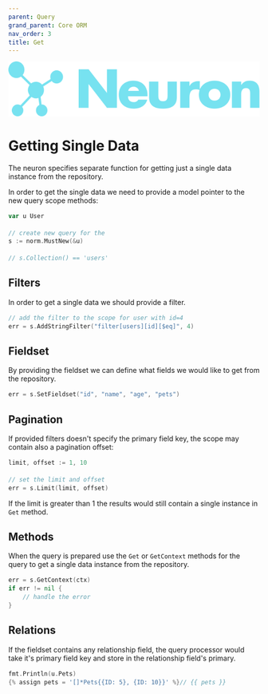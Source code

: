 ```yaml
---
parent: Query
grand_parent: Core ORM
nav_order: 3
title: Get
---
```


![Logo](/assets/img/logo.svg)

# Getting Single Data

The neuron specifies separate function for getting just a single data instance from the repository.

In order to get the single data we need to provide a model pointer to the 
new query scope methods:

```go
var u User

// create new query for the 
s := norm.MustNew(&u)

// s.Collection() == 'users'
```

## Filters

In order to get a single data we should provide a filter.

```go
// add the filter to the scope for user with id=4
err = s.AddStringFilter("filter[users][id][$eq]", 4)
```

## Fieldset 

By providing the fieldset we can define what fields we would like to get 
from the repository. 
<!--
TODO: Fieldset information about primary field key.
The primary field key would always be taken from the repository.
-->

```go
err = s.SetFieldset("id", "name", "age", "pets")
```

## Pagination

If provided filters doesn't specify the primary field key, the scope may contain also a pagination offset:

```go
limit, offset := 1, 10

// set the limit and offset
err = s.Limit(limit, offset)
```
If the limit is greater than 1 the results would still contain a single instance in `Get` method. 

## Methods

When the query is prepared use the `Get` or `GetContext` methods for the query
to get a single data instance from the repository.

```go
err = s.GetContext(ctx)
if err != nil {
    // handle the error
}
```

## Relations

If the fieldset contains any relationship field, the query processor would take it's primary field key and store in the relationship field's primary.

```go
fmt.Println(u.Pets)
{% assign pets = '[]*Pets{{ID: 5}, {ID: 10}}' %}// {{ pets }}
```



